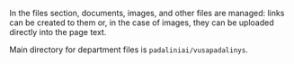 In the files section, documents, images, and other files are managed: links can be created to them or, in the case of images, they can be uploaded directly into the page text.

Main directory for department files is `padaliniai/vusapadalinys`.
